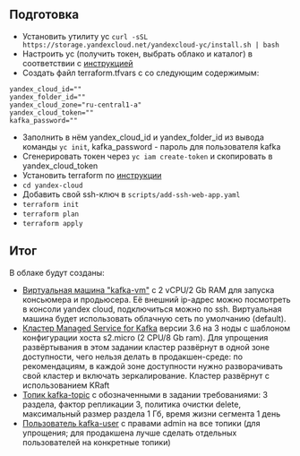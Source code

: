 ## Подготовка

* Установить утилиту yc `curl -sSL https://storage.yandexcloud.net/yandexcloud-yc/install.sh | bash`
* Настроить yc (получить токен, выбрать облако и каталог) в соответствии с [инструкцией](https://yandex.cloud/ru/docs/cli/quickstart#install)
* Создать файл terraform.tfvars с со следующим содержимым:
```
yandex_cloud_id=""
yandex_folder_id=""
yandex_cloud_zone="ru-central1-a"
yandex_cloud_token=""
kafka_password=""
```
* Заполнить в нём yandex_cloud_id и yandex_folder_id из вывода команды `yc init`, kafka_password - пароль для пользователя kafka
* Сгенерировать токен через `yc iam create-token` и скопировать в yandex_cloud_token
* Установить terraform по [инструкции](https://yandex.cloud/ru/docs/tutorials/infrastructure-management/terraform-quickstart)
* `cd yandex-cloud`
* Добавить свой ssh-ключ в `scripts/add-ssh-web-app.yaml`
* `terraform init`
* `terraform plan`
* `terraform apply`

## Итог

В облаке будут созданы:
* [Виртуальная машина "kafka-vm"](modules/tf-yc-instance/main.tf) с 2 vCPU/2 Gb RAM для запуска консьюмера и продьюсера. Её внешний ip-адрес можно посмотреть в консоли yandex cloud, подключиться можно по ssh. Виртуальная машина будет использовать облачную сеть по умолчанию (default).
* [Кластер Managed Service for Kafka](modules/tf-yc-kafka/main.tf) версии 3.6 на 3 ноды с шаблоном конфигурации хоста s2.micro (2 CPU/8 Gb ram). Для упрощения развёртывания в этом задании кластер развёрнут в одной зоне доступности, чего нельзя делать в продакшен-среде: по рекомендациям, в каждой зоне доступности нужно разворачивать свой кластер и включать зеркалирование. Кластер развёрнут с использованием KRaft
* [Топик kafka-topic](modules/tf-yc-kafka/main.tf) с обозначенными в задании требованиями: 3 раздела, фактор репликации 3, политика очистки delete, максимальный размер раздела 1 Гб, время жизни сегмента 1 день
* [Пользователь kafka-user](modules/tf-yc-kafka/main.tf) с правами admin на все топики (для упрощения; для продакшена лучше сделать отдельных пользователей на конкретные топики)